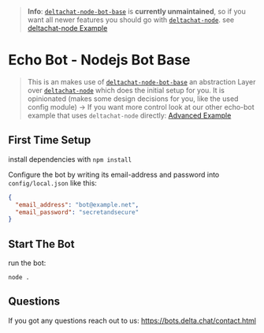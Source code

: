 > **Info**: [`deltachat-node-bot-base`](https://github.com/deltachat-bot/deltachat-node-bot-base) is **currently unmaintained**, so if you want all newer features you should go with [`deltachat-node`](https://github.com/deltachat/deltachat-node). see [deltachat-node Example](../nodejs)

# Echo Bot - Nodejs Bot Base

> This is an makes use of [`deltachat-node-bot-base`](https://github.com/deltachat-bot/deltachat-node-bot-base) an abstraction Layer over [`deltachat-node`](https://github.com/deltachat/deltachat-node) which does the initial setup for you. It is opinionated (makes some design decisions for you, like the used config module) -> If you want more control look at our other echo-bot example that uses `deltachat-node` directly: [Advanced Example](../nodejs)

## First Time Setup

install dependencies with `npm install`

Configure the bot by writing its email-address and password into `config/local.json` like this:

```json
{
  "email_address": "bot@example.net",
  "email_password": "secretandsecure"
}
```

## Start The Bot

run the bot:

```
node .
```

## Questions

If you got any questions reach out to us: https://bots.delta.chat/contact.html
